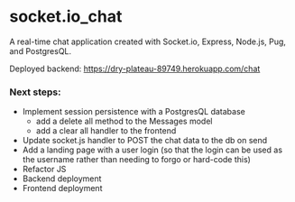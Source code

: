 # socket.io_chat

A real-time chat application created with Socket.io, Express, Node.js, Pug, and PostgresQL. 

Deployed backend: https://dry-plateau-89749.herokuapp.com/chat

### Next steps:
* Implement session persistence with a PostgresQL database 
    * add a delete all method to the Messages model
    * add a clear all handler to the frontend
* Update socket.js handler to POST the chat data to the db on send
* Add a landing page with a user login (so that the login can be used as the username rather than needing to forgo or hard-code this)
* Refactor JS
* Backend deployment
* Frontend deployment